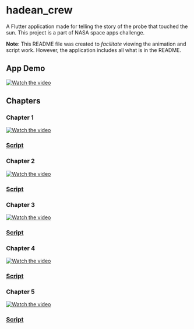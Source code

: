 # hadean_crew

A Flutter application made for telling the story of the probe that touched the sun. This project is a part of NASA space apps challenge.

**Note**: This README file was created to _facilitate_ viewing the animation and script work. However, the application includes all what is in the README.

## App Demo
[![Watch the video](https://img.youtube.com/vi/WVcwa297grQ/maxresdefault.jpg)](https://youtu.be/WVcwa297grQ)

## Chapters
### Chapter 1
[![Watch the video](https://img.youtube.com/vi/Rxt9MRZOdpY/hqdefault.jpg)](https://youtu.be/Rxt9MRZOdpY)
### [Script](https://drive.google.com/file/d/1wP7zQnWnPoRYksU0bQ5ZCYn80XK1GMRT/view?usp=sharing)


### Chapter 2
[![Watch the video](https://img.youtube.com/vi/K8oVw9xRUqo/hqdefault.jpg)](https://youtu.be/K8oVw9xRUqo)
### [Script](https://drive.google.com/file/d/1kRm-lXNKmL7UK63JLaMuPi41rVAscUuw/view?usp=sharing)


### Chapter 3
[![Watch the video](https://img.youtube.com/vi/SBTMBla0wPg/hqdefault.jpg)](https://youtu.be/SBTMBla0wPg)
### [Script](https://drive.google.com/file/d/1qfuLtXa7ltgOIHfcxbVZowFoUwzQlEdt/view?usp=sharing)


### Chapter 4
[![Watch the video](https://img.youtube.com/vi/mvh_cFw9Uzc/hqdefault.jpg)](https://youtu.be/mvh_cFw9Uzc)
### [Script](https://drive.google.com/file/d/1myTvuQMtXuvoFflLgbAcidtoEhEiCfz0/view?usp=sharing)


### Chapter 5
[![Watch the video](https://img.youtube.com/vi/6eBNEcQp_es/hqdefault.jpg)](https://youtu.be/6eBNEcQp_es)
### [Script](https://drive.google.com/file/d/1aoijRKYhCzYmSOUU0WVfUI5er_-uh1Gs/view?usp=sharing)
